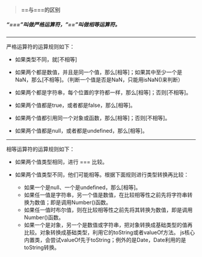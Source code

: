 > #### ==与===的区别

##### “===”叫做严格运算符，”==”叫做相等运算符。

---

严格运算符的运算规则如下：

- 如果类型不同，就[不相等]

- 如果两个都是数值，并且是同一个值，那么[相等]；如果其中至少一个是NaN，那么[不相等]。（判断一个值是否是NaN，只能用isNaN()来判断）
- 如果两个都是字符串，每个位置的字符都一样，那么[相等]；否则[不相等]。
- 如果两个值都是true，或者都是false，那么[相等]。
- 如果两个值都引用同一个对象或函数，那么[相等]；否则[不相等]。
- 如果两个值都是null，或者都是undefined，那么[相等]。

---

相等运算符的运算规则如下：

- 如果两个值类型相同，进行 === 比较。

- 如果两个值类型不同，他们可能相等。根据下面规则进行类型转换再比较：
   - 如果一个是null、一个是undefined，那么[相等]。
   - 如果任一值是字符串，另一个值是数值，在比较相等性之前先将字符串转换为数值；即是调用Number()函数。
   - 如果任一值时布尔值，则在比较相等性之前先将其转换为数值，即是调用Number()函数。
   - 如果一个是对象，另一个是数值或字符串，把对象转换成基础类型的值再比较。对象转换成基础类型，利用它的toString或者valueOf方法。 js核心内置类，会尝试valueOf先于toString；例外的是Date，Date利用的是toString转换。
